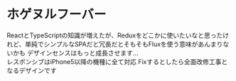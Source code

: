 # ホゲヌルフーバー
ReactとTypeScriptの知識が増えたが、Reduxをどこかに使いたいなと思ったけれど、単純でシンプルなSPAだと冗長だとそもそもFluxを使う意味があんまりないかも
デザインセンスはもっと成長させます…  
レスポンシブはiPhone5以降の機種に全て対応
Fixするとしたら全面改修工事となるデザインです
